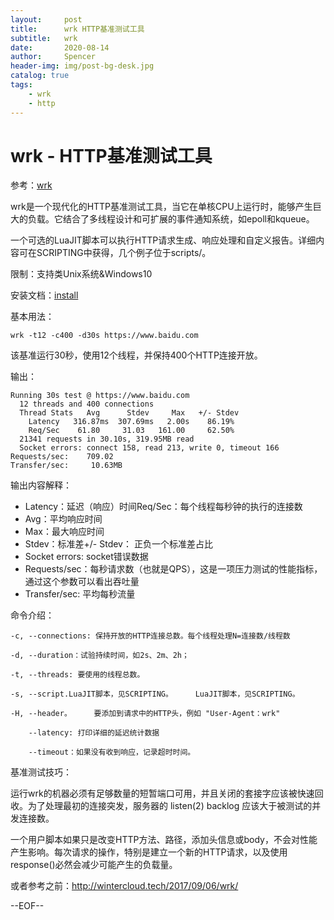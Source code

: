 ```yaml
---
layout:     post
title:      wrk HTTP基准测试工具
subtitle:   wrk
date:       2020-08-14
author:     Spencer
header-img: img/post-bg-desk.jpg
catalog: true
tags:
    - wrk
    - http
---
```


# wrk - HTTP基准测试工具
参考：[wrk](https://github.com/wg/wrk)

wrk是一个现代化的HTTP基准测试工具，当它在单核CPU上运行时，能够产生巨大的负载。它结合了多线程设计和可扩展的事件通知系统，如epoll和kqueue。

一个可选的LuaJIT脚本可以执行HTTP请求生成、响应处理和自定义报告。详细内容可在SCRIPTING中获得，几个例子位于scripts/。

限制：支持类Unix系统&Windows10

安装文档：[install](https://github.com/wg/wrk/wiki)

基本用法：

```
wrk -t12 -c400 -d30s https://www.baidu.com
```

该基准运行30秒，使用12个线程，并保持400个HTTP连接开放。

输出：

```
Running 30s test @ https://www.baidu.com
  12 threads and 400 connections
  Thread Stats   Avg      Stdev     Max   +/- Stdev
    Latency   316.87ms  307.69ms   2.00s    86.19%
    Req/Sec    61.80     31.03   161.00     62.50%
  21341 requests in 30.10s, 319.95MB read
  Socket errors: connect 158, read 213, write 0, timeout 166
Requests/sec:    709.02
Transfer/sec:     10.63MB
```

输出内容解释：

* Latency：延迟（响应）时间Req/Sec：每个线程每秒钟的执行的连接数
* Avg：平均响应时间
* Max：最大响应时间
* Stdev：标准差+/- Stdev： 正负一个标准差占比
* Socket errors: socket错误数据
* Requests/sec：每秒请求数（也就是QPS），这是一项压力测试的性能指标，通过这个参数可以看出吞吐量
* Transfer/sec: 平均每秒流量

命令介绍：

```
-c, --connections: 保持开放的HTTP连接总数。每个线程处理N=连接数/线程数

-d, --duration：试验持续时间，如2s、2m、2h；

-t, --threads: 要使用的线程总数。

-s, --script.LuaJIT脚本，见SCRIPTING。     LuaJIT脚本，见SCRIPTING。

-H, --header。     要添加到请求中的HTTP头，例如 "User-Agent：wrk"

    --latency: 打印详细的延迟统计数据

    --timeout：如果没有收到响应，记录超时时间。
```

基准测试技巧：

运行wrk的机器必须有足够数量的短暂端口可用，并且关闭的套接字应该被快速回收。为了处理最初的连接突发，服务器的 listen(2) backlog 应该大于被测试的并发连接数。

一个用户脚本如果只是改变HTTP方法、路径，添加头信息或body，不会对性能产生影响。每次请求的操作，特别是建立一个新的HTTP请求，以及使用response()必然会减少可能产生的负载量。

或者参考之前：<http://wintercloud.tech/2017/09/06/wrk/>

--EOF--

